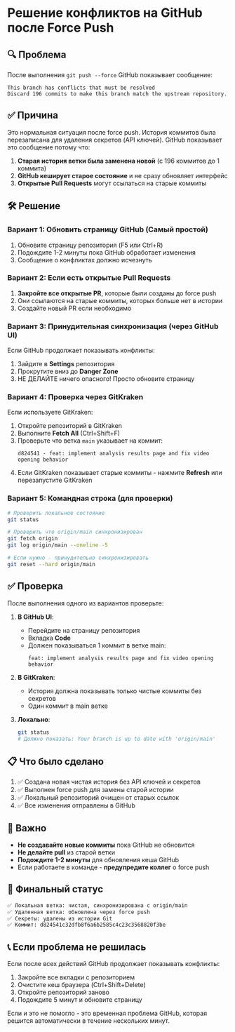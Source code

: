 # Решение конфликтов на GitHub после Force Push

## 🔍 Проблема

После выполнения `git push --force` GitHub показывает сообщение:

```
This branch has conflicts that must be resolved
Discard 196 commits to make this branch match the upstream repository.
```

## ✅ Причина

Это нормальная ситуация после force push. История коммитов была перезаписана для удаления секретов (API ключей). GitHub показывает это сообщение потому что:

1. **Старая история ветки была заменена новой** (с 196 коммитов до 1 коммита)
2. **GitHub кеширует старое состояние** и не сразу обновляет интерфейс
3. **Открытые Pull Requests** могут ссылаться на старые коммиты

## 🛠️ Решение

### Вариант 1: Обновить страницу GitHub (Самый простой)

1. Обновите страницу репозитория (F5 или Ctrl+R)
2. Подождите 1-2 минуты пока GitHub обработает изменения
3. Сообщение о конфликтах должно исчезнуть

### Вариант 2: Если есть открытые Pull Requests

1. **Закройте все открытые PR**, которые были созданы до force push
2. Они ссылаются на старые коммиты, которых больше нет в истории
3. Создайте новый PR если необходимо

### Вариант 3: Принудительная синхронизация (через GitHub UI)

Если GitHub продолжает показывать конфликты:

1. Зайдите в **Settings** репозитория
2. Прокрутите вниз до **Danger Zone**
3. НЕ ДЕЛАЙТЕ ничего опасного! Просто обновите страницу

### Вариант 4: Проверка через GitKraken

Если используете GitKraken:

1. Откройте репозиторий в GitKraken
2. Выполните **Fetch All** (Ctrl+Shift+F)
3. Проверьте что ветка `main` указывает на коммит:
   ```
   d824541 - feat: implement analysis results page and fix video opening behavior
   ```
4. Если GitKraken показывает старые коммиты - нажмите **Refresh** или перезапустите GitKraken

### Вариант 5: Командная строка (для проверки)

```bash
# Проверить локальное состояние
git status

# Проверить что origin/main синхронизирован
git fetch origin
git log origin/main --oneline -5

# Если нужно - принудительно синхронизировать
git reset --hard origin/main
```

## ✅ Проверка

После выполнения одного из вариантов проверьте:

1. **В GitHub UI**:

   - Перейдите на страницу репозитория
   - Вкладка **Code**
   - Должен показываться 1 коммит в ветке main:
     ```
     feat: implement analysis results page and fix video opening behavior
     ```

2. **В GitKraken**:

   - История должна показывать только чистые коммиты без секретов
   - Один коммит в main ветке

3. **Локально**:
   ```bash
   git status
   # Должно показать: Your branch is up to date with 'origin/main'
   ```

## 📋 Что было сделано

1. ✅ Создана новая чистая история без API ключей и секретов
2. ✅ Выполнен force push для замены старой истории
3. ✅ Локальный репозиторий очищен от старых ссылок
4. ✅ Все изменения отправлены в GitHub

## 🚨 Важно

- **Не создавайте новые коммиты** пока GitHub не обновится
- **Не делайте pull** из старой ветки
- **Подождите 1-2 минуты** для обновления кеша GitHub
- Если работаете в команде - **предупредите коллег** о force push

## 🎯 Финальный статус

```bash
✅ Локальная ветка: чистая, синхронизирована с origin/main
✅ Удаленная ветка: обновлена через force push
✅ Секреты: удалены из истории Git
✅ Коммит: d824541c32dfb8f6a6b2585c4c23c3568820f3be
```

## 📞 Если проблема не решилась

Если после всех действий GitHub продолжает показывать конфликты:

1. Закройте все вкладки с репозиторием
2. Очистите кеш браузера (Ctrl+Shift+Delete)
3. Откройте репозиторий заново
4. Подождите 5 минут и обновите страницу

Если и это не помогло - это временная проблема GitHub, которая решится автоматически в течение нескольких минут.
